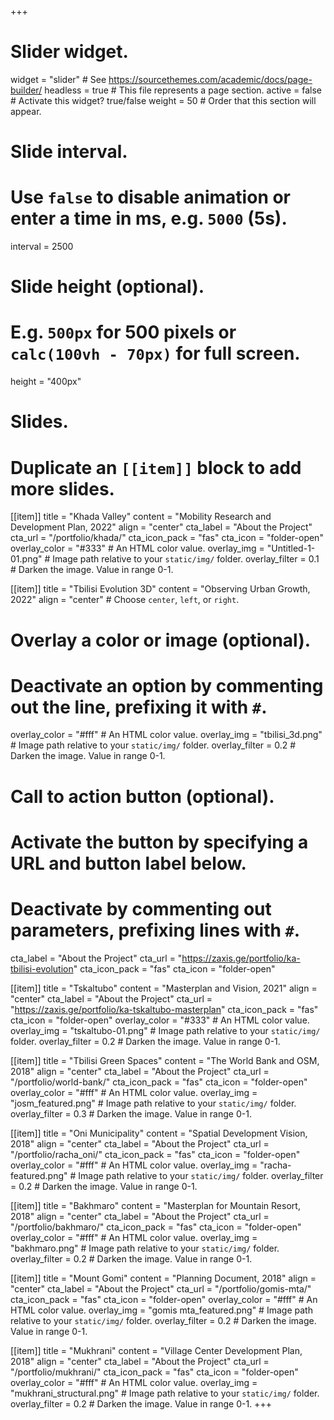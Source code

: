 +++
# Slider widget.
widget = "slider"  # See https://sourcethemes.com/academic/docs/page-builder/
headless = true  # This file represents a page section.
active = false  # Activate this widget? true/false
weight = 50  # Order that this section will appear.

# Slide interval.
# Use `false` to disable animation or enter a time in ms, e.g. `5000` (5s).
interval = 2500

# Slide height (optional).
# E.g. `500px` for 500 pixels or `calc(100vh - 70px)` for full screen.
height = "400px"

# Slides.
# Duplicate an `[[item]]` block to add more slides.

[[item]]
  title = "Khada Valley"
  content = "Mobility Research and Development Plan, 2022"
  align = "center"
  cta_label = "About the Project"
  cta_url = "/portfolio/khada/"
  cta_icon_pack = "fas"
  cta_icon = "folder-open"
  overlay_color = "#333"  # An HTML color value.
  overlay_img = "Untitled-1-01.png"  # Image path relative to your `static/img/` folder.
  overlay_filter = 0.1  # Darken the image. Value in range 0-1.

[[item]]
   title = "Tbilisi Evolution 3D"
   content = "Observing Urban Growth, 2022"
   align = "center"  # Choose `center`, `left`, or `right`.

  # Overlay a color or image (optional).
  #   Deactivate an option by commenting out the line, prefixing it with `#`.
  overlay_color = "#fff"  # An HTML color value.
  overlay_img = "tbilisi_3d.png"  # Image path relative to your `static/img/` folder.
  overlay_filter = 0.2  # Darken the image. Value in range 0-1.

  # Call to action button (optional).
  #   Activate the button by specifying a URL and button label below.
  #   Deactivate by commenting out parameters, prefixing lines with `#`.
   cta_label = "About the Project"
   cta_url = "https://zaxis.ge/portfolio/ka-tbilisi-evolution"
   cta_icon_pack = "fas"
   cta_icon = "folder-open"

[[item]]
  title = "Tskaltubo"
  content = "Masterplan and Vision, 2021"
  align = "center"
  cta_label = "About the Project"
  cta_url = "https://zaxis.ge/portfolio/ka-tskaltubo-masterplan"
  cta_icon_pack = "fas"
  cta_icon = "folder-open"
  overlay_color = "#333"  # An HTML color value.
  overlay_img = "tskaltubo-01.png"  # Image path relative to your `static/img/` folder.
  overlay_filter = 0.2  # Darken the image. Value in range 0-1.

[[item]]
  title = "Tbilisi Green Spaces"
  content = "The World Bank and OSM, 2018"
  align = "center"
  cta_label = "About the Project"
  cta_url = "/portfolio/world-bank/"
  cta_icon_pack = "fas"
  cta_icon = "folder-open"
  overlay_color = "#fff"  # An HTML color value.
  overlay_img = "josm_featured.png"  # Image path relative to your `static/img/` folder.
  overlay_filter = 0.3 # Darken the image. Value in range 0-1.

[[item]]
  title = "Oni Municipality"
  content = "Spatial Development Vision, 2018"
  align = "center"
  cta_label = "About the Project"
  cta_url = "/portfolio/racha_oni/"
  cta_icon_pack = "fas"
  cta_icon = "folder-open"
  overlay_color = "#fff"  # An HTML color value.
  overlay_img = "racha-featured.png"  # Image path relative to your `static/img/` folder.
  overlay_filter = 0.2  # Darken the image. Value in range 0-1.

[[item]]
  title = "Bakhmaro"
  content = "Masterplan for Mountain Resort, 2018"
  align = "center"
  cta_label = "About the Project"
  cta_url = "/portfolio/bakhmaro/"
  cta_icon_pack = "fas"
  cta_icon = "folder-open"
  overlay_color = "#fff"  # An HTML color value.
  overlay_img = "bakhmaro.png"  # Image path relative to your `static/img/` folder.
  overlay_filter = 0.2  # Darken the image. Value in range 0-1.

[[item]]
  title = "Mount Gomi"
  content = "Planning Document, 2018"
  align = "center"
  cta_label = "About the Project"
  cta_url = "/portfolio/gomis-mta/"
  cta_icon_pack = "fas"
  cta_icon = "folder-open"
  overlay_color = "#fff"  # An HTML color value.
  overlay_img = "gomis mta_featured.png"  # Image path relative to your `static/img/` folder.
  overlay_filter = 0.2  # Darken the image. Value in range 0-1.

[[item]]
  title = "Mukhrani"
  content = "Village Center Development Plan, 2018"
  align = "center"
  cta_label = "About the Project"
  cta_url = "/portfolio/mukhrani/"
  cta_icon_pack = "fas"
  cta_icon = "folder-open"
  overlay_color = "#fff"  # An HTML color value.
  overlay_img = "mukhrani_structural.png"  # Image path relative to your `static/img/` folder.
  overlay_filter = 0.2 # Darken the image. Value in range 0-1.
+++
